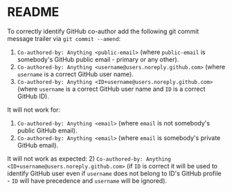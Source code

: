 # README

To correctly identify GitHub co-author add the following git commit message trailer via `` git commit --amend ``:

1) `` Co-authored-by: Anything <public-email> `` (where `public-email` is somebody's GitHub public email - primary or any other).
2) `` Co-authored-by: Anything <username@users.noreply.github.com> `` (where `username` is a correct GitHub user name).
2) `` Co-authored-by: Anything <ID+username@users.noreply.github.com> `` (where `username` is a correct GitHub user name and `ID` is a correct GitHub ID).


It will not work for:
1) `` Co-authored-by: Anything <email> `` (where `email` is not somebody's public GitHub email).
1) `` Co-authored-by: Anything <email> `` (where `email` is somebody's private GitHub email).


It will not work as expected:
2) `` Co-authored-by: Anything <ID+username@users.noreply.github.com> `` (if `ID` is correct it will be used to identify GitHub user even if `username` does not belong to ID's GitHub profile - `ID` will have precedence and `username` will be ignored).
